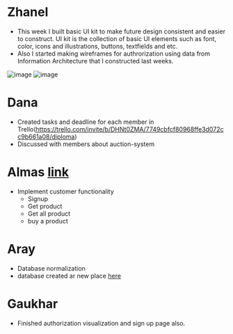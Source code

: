 # Zhanel
* This week I built basic UI kit to make future design consistent and easier to construct. UI kit is the collection of basic UI elements such as font, color, icons and illustrations, buttons, textfields and etc.
* Also I started making wireframes for authrorization using data from Information Architecture that I constructed last weeks.

![image](https://user-images.githubusercontent.com/55758989/162629411-474aa372-47f5-4c2f-a640-4be3c6ad76b8.png)
![image](https://user-images.githubusercontent.com/55758989/162629436-401ef411-67c8-480f-8f3d-11c769beb6ed.png)

# Dana
* Created tasks and deadline for each member in Trello(https://trello.com/invite/b/DHNt0ZMA/7749cbfcf80968ffe3d072cc9b661a08/diploma)
* Discussed with members about auction-system

# Almas [link](https://github.com/SuleymanDemirelKazakhstan/diploma-project-team-spirit/tree/backend/backend)
* Implement customer functionality
  * Signup
  * Get product
  * Get all product
  * buy a product
# Aray
* Database normalization
* database created ar new place [here](https://dashboard.heroku.com/apps/secondchancedb)
# Gaukhar
* Finished authorization visualization and sign up page also. 
